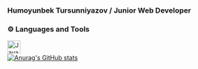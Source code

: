### Humoyunbek Tursunniyazov / Junior Web Developer

### ⚙️ Languages and Tools

<img align="left" alt="Java" width="30px" style="padding-right:10px;" src="https://cdnjs.cloudflare.com/ajax/libs/simple-icons/8.2.0/simpleicons.svg" ></img>

<br/>

[![Anurag's GitHub stats](https://github-readme-stats.vercel.app/api?username=humoyunbek2007)](https://github.com/anuraghazra/github-readme-stats)

